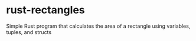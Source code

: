 # rust-rectangles
Simple Rust program that calculates the area of a rectangle using variables, tuples, and structs
